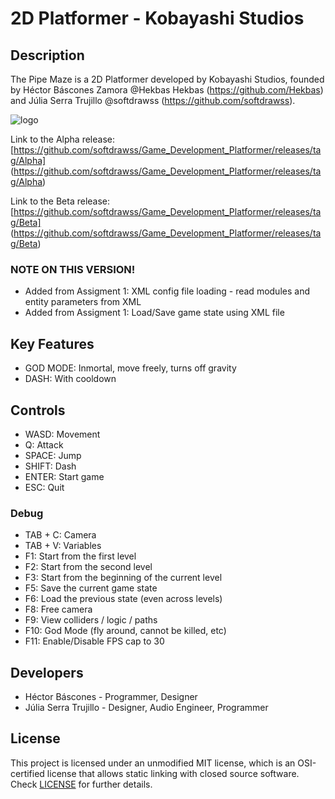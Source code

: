 # 2D Platformer - Kobayashi Studios

## Description

The Pipe Maze is a 2D Platformer developed by Kobayashi Studios, founded by Héctor Báscones Zamora @Hekbas Hekbas (https://github.com/Hekbas) and Júlia Serra Trujillo @softdrawss (https://github.com/softdrawss).

![logo](https://user-images.githubusercontent.com/99959289/200201246-e9a57554-41d6-4304-8de3-caa10a13133a.png)

Link to the Alpha release: [https://github.com/softdrawss/Game_Development_Platformer/releases/tag/Alpha] (https://github.com/softdrawss/Game_Development_Platformer/releases/tag/Alpha)

Link to the Beta release: [https://github.com/softdrawss/Game_Development_Platformer/releases/tag/Beta] (https://github.com/softdrawss/Game_Development_Platformer/releases/tag/Beta)

### NOTE ON THIS VERSION!

- Added from Assigment 1: XML config file loading - read modules and entity parameters from XML
- Added from Assigment 1: Load/Save game state using XML file

## Key Features

 - GOD MODE: Inmortal, move freely, turns off gravity
 - DASH: With cooldown
 
## Controls

 - WASD: Movement
 - Q: Attack
 - SPACE: Jump
 - SHIFT: Dash
 - ENTER: Start game
 - ESC: Quit
 
 ### Debug
 - TAB + C: Camera
 - TAB + V: Variables
 - F1: Start from the first level
 - F2: Start from the second level
 - F3: Start from the beginning of the current level
 - F5: Save the current game state
 - F6: Load the previous state (even across levels)
 - F8: Free camera
 - F9: View colliders / logic / paths
 - F10: God Mode (fly around, cannot be killed, etc)
 - F11: Enable/Disable FPS cap to 30

## Developers

 - Héctor Báscones - Programmer, Designer
 - Júlia Serra Trujillo - Designer, Audio Engineer, Programmer

## License

This project is licensed under an unmodified MIT license, which is an OSI-certified license that allows static linking with closed source software. Check [LICENSE](LICENSE) for further details.
